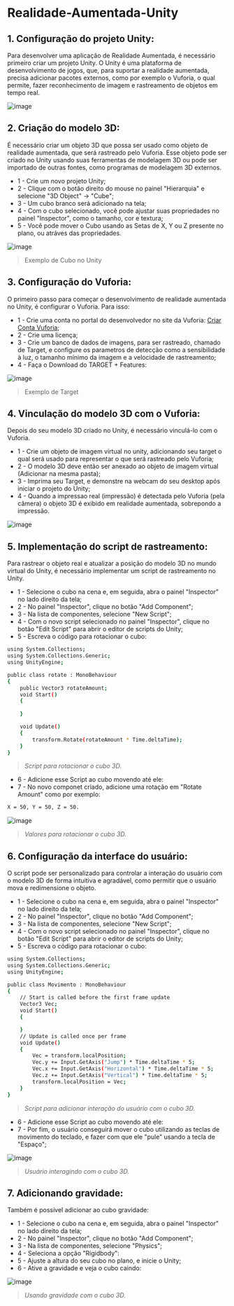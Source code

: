# Realidade-Aumentada-Unity

## 1. Configuração do projeto Unity:

Para desenvolver uma aplicação de Realidade Aumentada, é necessário primeiro criar um projeto Unity. O Unity é uma plataforma de desenvolvimento de jogos, que, para suportar a realidade aumentada, precisa adicionar pacotes externos, como por exemplo o Vuforia, o qual permite, fazer reconhecimento de imagem e rastreamento de objetos em tempo real.

![image](https://user-images.githubusercontent.com/84996847/223276276-b2492b19-ac50-4173-95e0-0cf0039b6967.png)

## 2. Criação do modelo 3D: 

É necessário criar um objeto 3D que possa ser usado como objeto de realidade aumentada, que será rastreado pelo Vuforia. Esse objeto pode ser criado no Unity usando suas ferramentas de modelagem 3D ou pode ser importado de outras fontes, como programas de modelagem 3D externos. 

- 1 - Crie um novo projeto Unity;
- 2 - Clique com o botão direito do mouse no painel "Hierarquia" e selecione "3D Object" -> "Cube";
- 3 - Um cubo branco será adicionado na tela;
- 4 - Com o cubo selecionado, você pode ajustar suas propriedades no painel "Inspector", como o tamanho, cor e textura;
- 5 - Você pode mover o Cubo usando as Setas de X, Y ou Z presente no plano, ou atráves das propriedades.

![image](https://docs.unity3d.com/es/530/uploads/Main/PrimitiveCube.png)
> Exemplo de Cubo no Unity

## 3. Configuração do Vuforia:

O primeiro passo para começar o desenvolvimento de realidade aumentada no Unity, é configurar o Vuforia. Para isso:

- 1 - Crie uma conta no portal do desenvolvedor no site da Vuforia: [Criar Conta Vuforia](https://developer.vuforia.com/user/login?url=/downloads/sdk%3F_%3D1678117884);
- 2 - Crie uma licença;
- 3 - Crie um banco de dados de imagens, para ser rastreado, chamado de Target, e configure os parametros de detecção como a sensibilidade à luz, o tamanho mínimo da imagem e a velocidade de rastreamento;
- 4 - Faça o Download do TARGET + Features:

![image](https://raw.githubusercontent.com/Rafael-Barbosa/Realidade-Aumentada_Unity/main/Img/Target.png)
> Exemplo de Target

## 4. Vinculação do modelo 3D com o Vuforia: 

Depois do seu modelo 3D criado no Unity, é necessário vinculá-lo com o Vuforia. 
- 1 - Crie um objeto de imagem virtual no unity, adicionando seu target o qual será usado para representar o que será rastreado pelo Vuforia;
- 2 - O modelo 3D deve então ser anexado ao objeto de imagem virtual (Adicionar na mesma pasta);
- 3 - Imprima seu Target, e demonstre na webcam do seu desktop após iniciar o projeto do Unity;
- 4 - Quando a impressao real (impressão) é detectada pelo Vuforia (pela câmera) o objeto 3D é exibido em realidade aumentada, sobrepondo a impressão.

![image](https://raw.githubusercontent.com/Jakson-Alves/Realidade-Aumentada-Unity/main/imagem/Cubo%20%2B%20Target.png)

## 5. Implementação do script de rastreamento:

Para rastrear o objeto real e atualizar a posição do modelo 3D no mundo virtual do Unity, é necessário implementar um script de rastreamento no Unity. 

- 1 - Selecione o cubo na cena e, em seguida, abra o painel "Inspector" no lado direito da tela;
- 2 - No painel "Inspector", clique no botão "Add Component";
- 3 - Na lista de componentes, selecione "New Script";
- 4 - Com o novo script selecionado no painel "Inspector", clique no botão "Edit Script" para abrir o editor de scripts do Unity;
- 5 - Escreva o código para rotacionar o cubo:
```sh
using System.Collections;
using System.Collections.Generic;
using UnityEngine;

public class rotate : MonoBehaviour
{
    public Vector3 rotateAmount;
    void Start()
    {
        
    }

    void Update()
    {
        transform.Rotate(rotateAmount * Time.deltaTime);
    }
}
```
>_Script para rotacionar o cubo 3D._
- 6 - Adicione esse Script ao cubo movendo até ele:
- 7 - No novo componet criado, adicione uma rotação em "Rotate Amount" como por exemplo:
```sh
X = 50, Y = 50, Z = 50.
```
![image](https://raw.githubusercontent.com/Rafael-Barbosa/Realidade-Aumentada_Unity/main/Img/Detalhes.png)
>_Valores para rotacionar o cubo 3D._

## 6. Configuração da interface do usuário:

O script pode ser personalizado para controlar a interação do usuário com o modelo 3D de forma intuitiva e agradável, como permitir que o usuário mova e redimensione o objeto.

- 1 - Selecione o cubo na cena e, em seguida, abra o painel "Inspector" no lado direito da tela;
- 2 - No painel "Inspector", clique no botão "Add Component";
- 3 - Na lista de componentes, selecione "New Script";
- 4 - Com o novo script selecionado no painel "Inspector", clique no botão "Edit Script" para abrir o editor de scripts do Unity;
- 5 - Escreva o código para rotacionar o cubo:
```sh
using System.Collections;
using System.Collections.Generic;
using UnityEngine;

public class Movimento : MonoBehaviour
{
    // Start is called before the first frame update
    Vector3 Vec;
    void Start()
    {

    }
    // Update is called once per frame
    void Update()
    {
        Vec = transform.localPosition;
        Vec.y += Input.GetAxis("Jump") * Time.deltaTime * 5;
        Vec.x += Input.GetAxis("Horizontal") * Time.deltaTime * 5;
        Vec.z += Input.GetAxis("Vertical") * Time.deltaTime * 5;
        transform.localPosition = Vec;
    }
}
```
>_Script para adicionar interação do usuário com o cubo 3D._

- 6 - Adicione esse Script ao cubo movendo até ele:
- 7 - Por fim, o usuário conseguirá mover o cubo utilizando as teclas de movimento do teclado, e fazer com que ele "pule" usando a tecla de "Espaço";

![image](./imagem/Movimento.gif)
>_Usuário interagindo com o cubo 3D._

## 7. Adicionando gravidade:

Também é possível adicionar ao cubo gravidade:

- 1 - Selecione o cubo na cena e, em seguida, abra o painel "Inspector" no lado direito da tela;
- 2 - No painel "Inspector", clique no botão "Add Component";
- 3 - Na lista de componentes, selecione "Physics";
- 4 - Seleciona a opção "Rigidbody":
- 5 - Ajuste a altura do seu cubo no plano, e inicie o Unity;
- 6 - Ative a gravidade e veja o cubo caindo:

![image](https://github.com/Jakson-Alves/Realidade-Aumentada-Unity/blob/main/imagem/Gravidade.gif)
>_Usando gravidade com o cubo 3D._

